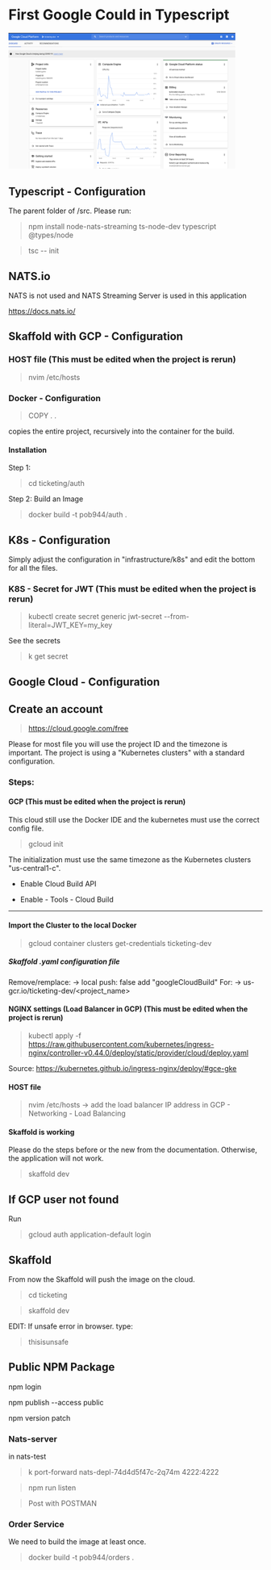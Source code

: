 # First Google Could in Typescript

<img src="https://github.com/poboisvert/FirstGCP/blob/main/GCP.png" width="450" />

## Typescript - Configuration

The parent folder of /src. Please run:

> npm install node-nats-streaming ts-node-dev typescript @types/node

> tsc -- init

## NATS.io

NATS is not used and NATS Streaming Server is used in this application

https://docs.nats.io/

## Skaffold with GCP - Configuration

### HOST file (This must be edited when the project is rerun)

> nvim /etc/hosts

### Docker - Configuration

> COPY . .

copies the entire project, recursively into the container for the build.

#### Installation

Step 1:

> cd ticketing/auth

Step 2: Build an Image

> docker build -t pob944/auth .

## K8s - Configuration

Simply adjust the configuration in "infrastructure/k8s" and edit the bottom for all the files.

### K8S - Secret for JWT (This must be edited when the project is rerun)

> kubectl create secret generic jwt-secret --from-literal=JWT_KEY=my_key

See the secrets

> k get secret

## Google Cloud - Configuration

## Create an account

> https://cloud.google.com/free

Please for most file you will use the project ID and the timezone is important. The project is using a "Kubernetes clusters" with a standard configuration.

### Steps:

#### GCP (This must be edited when the project is rerun)

This cloud still use the Docker IDE and the kubernetes must use the correct config file.

> gcloud init

The initialization must use the same timezone as the Kubernetes clusters "us-central1-c".

- Enable Cloud Build API

- Enable - Tools - Cloud Build

---

#### Import the Cluster to the local Docker

> gcloud container clusters get-credentials ticketing-dev

##### Skaffold .yaml configuration file

Remove/remplace:
-> local push: false add "googleCloudBuild"
For:
-> us-gcr.io/ticketing-dev/<project_name>

#### NGINX settings (Load Balancer in GCP) (This must be edited when the project is rerun)

> kubectl apply -f https://raw.githubusercontent.com/kubernetes/ingress-nginx/controller-v0.44.0/deploy/static/provider/cloud/deploy.yaml

Source: https://kubernetes.github.io/ingress-nginx/deploy/#gce-gke

#### HOST file

> nvim /etc/hosts -> add the load balancer IP address in GCP - Networking - Load Balancing

#### Skaffold is working

Please do the steps before or the new from the documentation. Otherwise, the application will not work.

> skaffold dev

## If GCP user not found

Run

> gcloud auth application-default login

## Skaffold

From now the Skaffold will push the image on the cloud.

> cd ticketing

> skaffold dev

EDIT: If unsafe error in browser. type:

> thisisunsafe

## Public NPM Package

npm login

npm publish --access public

npm version patch

### Nats-server

in nats-test

> k port-forward nats-depl-74d4d5f47c-2q74m 4222:4222

> npm run listen

> Post with POSTMAN

### Order Service

We need to build the image at least once.

> docker build -t pob944/orders .

